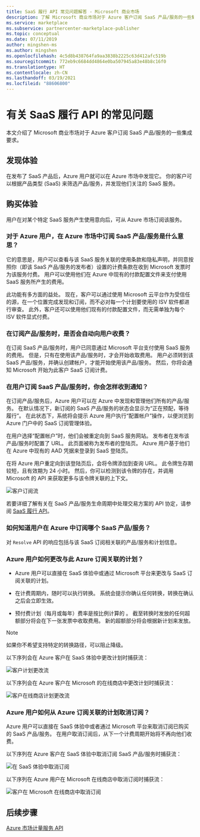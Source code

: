 ```yaml
---
title: SaaS 履行 API 常见问题解答 - Microsoft 商业市场
description: 了解 Microsoft 商业市场对于 Azure 客户订阅 SaaS 产品/服务的一些集成要求。
ms.service: marketplace
ms.subservice: partnercenter-marketplace-publisher
ms.topic: conceptual
ms.date: 07/11/2019
author: mingshen-ms
ms.author: mingshen
ms.openlocfilehash: 4c5d8b438764fa9aa3838b2225c63d412afc519b
ms.sourcegitcommit: 772eb9c6684dd4864e0ba507945a83e48b8c16f0
ms.translationtype: HT
ms.contentlocale: zh-CN
ms.lasthandoff: 03/19/2021
ms.locfileid: "88606800"
---
```

# <a name="common-questions-about-saas-fulfillment-apis"></a>有关 SaaS 履行 API 的常见问题

本文介绍了 Microsoft 商业市场对于 Azure 客户订阅 SaaS 产品/服务的一些集成要求。

## <a name="discovery-experience"></a>发现体验

在发布了 SaaS 产品后，Azure 用户就可以在 Azure 市场中发现它。 你的客户可以根据产品类型 (SaaS) 来筛选产品/服务，并发现他们关注的 SaaS 服务。

## <a name="purchase-experience"></a>购买体验

用户在对某个特定 SaaS 服务产生使用意向后，可从 Azure 市场订阅该服务。

### <a name="what-does-it-mean-for-an-azure-user-to-subscribe-to-a-saas-offer-in-azure-marketplace"></a>对于 Azure 用户，在 Azure 市场中订阅 SaaS 产品/服务是什么意思？

它的意思是，用户可以查看与该 SaaS 服务关联的使用条款和隐私声明，并同意按照你（即该 SaaS 产品/服务的发布者）设置的计费条款在收到 Microsoft 发票时为该服务付费。 用户可以使用他们在 Azure 中现有的付款配置文件来支付使用 SaaS 服务所产生的费用。

此功能有多方面的益处。 现在，客户可以通过使用 Microsoft 云平台作为受信任的源，在一个位置完成发现和订阅，而不必对每一个计划要使用的 ISV 软件都进行审查。 此外，客户还可以使用他们现有的付款配置文件，而无需单独为每个 ISV 软件显式付费。

### <a name="is-the-user-charged-automatically-when-the-offer-is-subscribed"></a>在订阅产品/服务时，是否会自动向用户收费？

在订阅 SaaS 产品/服务时，用户已同意通过 Microsoft 平台支付使用 SaaS 服务的费用。 但是，只有在使用该产品/服务时，才会开始收取费用。 用户必须转到该 SaaS 产品/服务，并确认创建帐户，才能开始使用该产品/服务。 然后，你将会通知 Microsoft 开始为此客户 SaaS 订阅计费。

### <a name="how-are-you-notified-when-a-user-subscribes-to-your-saas-offer"></a>在用户订阅 SaaS 产品/服务时，你会怎样收到通知？

在订阅产品/服务后，Azure 用户可以在 Azure 中发现和管理他们所有的产品/服务。 在默认情况下，新订阅的 SaaS 产品/服务的状态会显示为“正在预配，等待履行”。 在此状态下，系统将会提示 Azure 用户执行“配置帐户”操作，以便浏览到 Azure 门户中的 SaaS 订阅管理体验。

在用户选择“配置帐户”时，他们会被重定向到 SaaS 服务网站。 发布者在发布该产品/服务时配置了 URL。 此页面被称为发布者的登陆页。 Azure 用户基于他们在 Azure 中现有的 AAD 凭据来登录到 SaaS 登陆页。

在将 Azure 用户重定向到该登陆页后，会将令牌添加到查询 URL。 此令牌生存期较短，且有效期为 24 小时。 然后，你可以检测到该令牌的存在，并调用 Microsoft 的 API 来获取更多与该令牌关联的上下文。

![客户订阅流](media/saas-metering-service-integration-flow-a.png)

若要详细了解有关在 SaaS 产品/服务生命周期中处理交易方案的 API 协定，请参阅 [SaaS 履行 API](pc-saas-fulfillment-api-v2.md)。

### <a name="how-do-you-know-the-saas-offer-to-which-the-user-subscribes-in-azure"></a>如何知道用户在 Azure 中订阅哪个 SaaS 产品/服务？

对 `Resolve` API 的响应包括与该 SaaS 订阅相关联的产品/服务和计划信息。

### <a name="how-can-the-azure-user-change-the-plan-associated-with-this-azure-subscription"></a>Azure 用户如何更改与此 Azure 订阅关联的计划？

* Azure 用户可以直接在 SaaS 体验中或通过 Microsoft 平台来更改与 SaaS 订阅关联的计划。

* 在计费周期内，随时可以执行转换。 系统会提示你确认任何转换，转换在确认之后会立即生效。

* 预付费计划（每月或每年）费率是按比例计算的 。 截至转换时发放的任何超额部分将会在下一张发票中收取费用。 新的超额部分将会根据新计划来发放。

>[!Note]
>如果你不希望支持特定的转换路径，可以阻止降级。

以下序列会在 Azure 客户在 SaaS 体验中更改计划时捕获流：

![客户计划更改流](media/saas-metering-service-integration-flow-b.png)

以下序列会在 Azure 客户在 Microsoft 的在线商店中更改计划时捕获流：

![客户在线商店计划更改流](media/saas-metering-service-integration-flow-c.png)

### <a name="how-can-the-azure-user-unsubscribe-from-the-plan-associated-with-azure-subscription"></a>Azure 用户如何从 Azure 订阅关联的计划取消订阅？

Azure 用户可以直接在 SaaS 体验中或者通过 Microsoft 平台来取消订阅已购买的 SaaS 产品/服务。 在用户取消订阅后，从下一个计费周期开始将不再向他们收费。

以下序列在 Azure 客户在 SaaS 体验中取消订阅 SaaS 产品/服务时捕获流：

![在 SaaS 体验中取消订阅](media/saas-metering-service-integration-flow-d.png)

以下序列在 Azure 用户在 Microsoft 在线商店中取消订阅时捕获流：

![客户在 Microsoft 在线商店中取消订阅](media/saas-metering-service-integration-flow-e.png)

## <a name="next-steps"></a>后续步骤

[Azure 市场计量服务 API](./marketplace-metering-service-apis.md)
